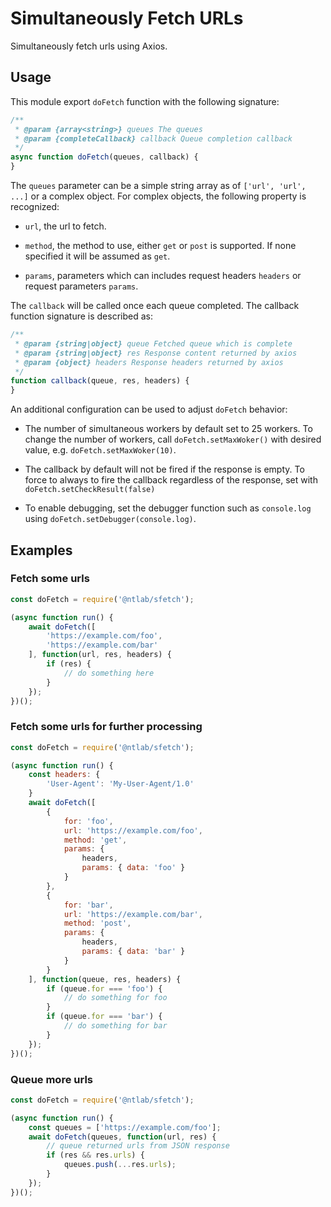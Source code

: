 # Simultaneously Fetch URLs

Simultaneously fetch urls using Axios.

## Usage

This module export `doFetch` function with the following signature:

```js
/**
 * @param {array<string>} queues The queues
 * @param {completeCallback} callback Queue completion callback
 */
async function doFetch(queues, callback) {
}
```

The `queues` parameter can be a simple string array as of `['url', 'url', ...]` or a complex object.
For complex objects, the following property is recognized:

* `url`, the url to fetch.

* `method`, the method to use, either `get` or `post` is supported. If none specified it will be assumed as `get`.

* `params`, parameters which can includes request headers `headers` or request parameters `params`.

The `callback` will be called once each queue completed. The callback function signature is described as:

```js
/**
 * @param {string|object} queue Fetched queue which is complete
 * @param {string|object} res Response content returned by axios
 * @param {object} headers Response headers returned by axios
 */
function callback(queue, res, headers) {
}
```

An additional configuration can be used to adjust `doFetch` behavior:

* The number of simultaneous workers by default set to 25 workers. To change the number of workers,
  call `doFetch.setMaxWoker()` with desired value, e.g. `doFetch.setMaxWoker(10)`.

* The callback by default will not be fired if the response is empty. To force to always to fire
  the callback regardless of the response, set with `doFetch.setCheckResult(false)`

* To enable debugging, set the debugger function such as `console.log` using `doFetch.setDebugger(console.log)`.

## Examples

### Fetch some urls

```js
const doFetch = require('@ntlab/sfetch');

(async function run() {
    await doFetch([
        'https://example.com/foo',
        'https://example.com/bar'
    ], function(url, res, headers) {
        if (res) {
            // do something here
        }
    });
})();
```

### Fetch some urls for further processing

```js
const doFetch = require('@ntlab/sfetch');

(async function run() {
    const headers: {
        'User-Agent': 'My-User-Agent/1.0'
    }
    await doFetch([
        {
            for: 'foo',
            url: 'https://example.com/foo',
            method: 'get',
            params: {
                headers,
                params: { data: 'foo' }
            }
        },
        {
            for: 'bar',
            url: 'https://example.com/bar',
            method: 'post',
            params: {
                headers,
                params: { data: 'bar' }
            }
        }
    ], function(queue, res, headers) {
        if (queue.for === 'foo') {
            // do something for foo
        }
        if (queue.for === 'bar') {
            // do something for bar
        }
    });
})();
```

### Queue more urls

```js
const doFetch = require('@ntlab/sfetch');

(async function run() {
    const queues = ['https://example.com/foo']; 
    await doFetch(queues, function(url, res) {
        // queue returned urls from JSON response
        if (res && res.urls) {
            queues.push(...res.urls);
        }
    });
})();
```
